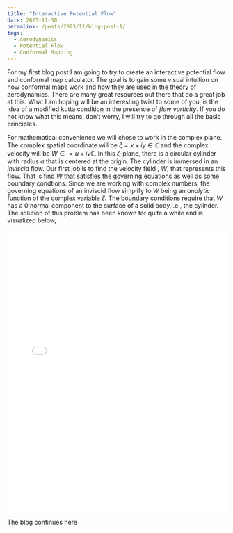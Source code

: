```yaml
---
title: "Interactive Potential Flow"
date: 2023-11-30
permalink: /posts/2023/11/blog-post-1/
tags:
  - Aerodynamics
  - Potential Flow
  - Conformal Mapping
---
```


For my first blog post I am going to try to create an interactive potential flow and conformal map calculator. The goal is to gain some visual intuition on how conformal maps work and how they are used in the theory of aerodynamics. There are many great resources out there that do a great job at this. What I am hoping will be an interesting twist to some of you, is the idea of a modified kutta condition in the presence of *flow vorticity*. If you do not know what this means, don't worry, I will try to go through all the basic principles. 

For mathematical convenience we will chose to work in the complex plane. The complex spatial coordinate will be $\zeta = x+iy \in \mathbb{C}$ and the complex velocity will be $W \in = u+iv \mathbb{C}$. In this $\zeta$-plane, there is a circular cylinder with radius $a$ that is centered at the origin. The cylinder is immersed in an *inviscid* flow. Our first job is to find the velocity field , $W$, that represents this flow. That is find $W$ that satisfies the governing equations as well as some boundary condtions. Since we are working with complex numbers, the governing equations of an inviscid flow simplify to $W$ being an *analytic* function of the complex variable $\zeta$. The boundary conditions require that $W$ has a 0 normal component to the surface of a solid body,i.e., the cylinder. The solution of this problem has been known for quite a while and is visualized below,

<iframe src="/assets/plotly/sine_wave_plot.html" width="100%" height="650px" frameBorder="0"></iframe>

The blog continues here